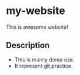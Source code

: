 # my-website
This is awesome website!
## Description
- This is mainly demo use.
- It represent git practice.

